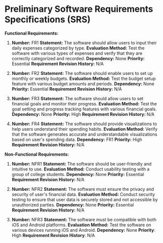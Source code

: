 # Preliminary Software Requirements Specifications (SRS)

**Functional Requirements:**

1. **Number:** FR1
   **Statement:** The software should allow users to input their daily expenses categorized by type.
   **Evaluation Method:** Test the software with various types of expenses and verify that they are correctly categorized and recorded.
   **Dependency:** None
   **Priority:** Essential
   **Requirement Revision History:** N/A

2. **Number:** FR2
   **Statement:** The software should enable users to set up monthly or weekly budgets.
   **Evaluation Method:** Test the budget setup feature with various budget amounts and periods.
   **Dependency:** None
   **Priority:** Essential
   **Requirement Revision History:** N/A

3. **Number:** FR3
   **Statement:** The software should allow users to set financial goals and monitor their progress.
   **Evaluation Method:** Test the goal setting and progress tracking features with various financial goals.
   **Dependency:** None
   **Priority:** High
   **Requirement Revision History:** N/A

4. **Number:** FR4
   **Statement:** The software should provide visualizations to help users understand their spending habits.
   **Evaluation Method:** Verify that the software generates accurate and understandable visualizations based on user's spending data.
   **Dependency:** FR1
   **Priority:** High
   **Requirement Revision History:** N/A

**Non-Functional Requirements:**

1. **Number:** NFR1
   **Statement:** The software should be user-friendly and intuitive to use.
   **Evaluation Method:** Conduct usability testing with a group of college students.
   **Dependency:** None
   **Priority:** Essential
   **Requirement Revision History:** N/A

2. **Number:** NFR2
   **Statement:** The software must ensure the privacy and security of user's financial data.
   **Evaluation Method:** Conduct security testing to ensure that user data is securely stored and not accessible by unauthorized parties.
   **Dependency:** None
   **Priority:** Essential
   **Requirement Revision History:** N/A

3. **Number:** NFR3
   **Statement:** The software must be compatible with both iOS and Android platforms.
   **Evaluation Method:** Test the software on various devices running iOS and Android.
   **Dependency:** None
   **Priority**: High
   **Requirement Revision History**: N/A


